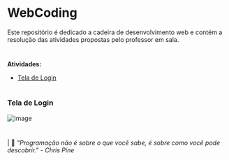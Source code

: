 # WebCoding

Este repositório é dedicado a cadeira de desenvolvimento web e contém a resolução das 
atividades propostas pelo professor em sala.

#

**Atividades:** 
 * [Tela de Login](#login)

#

### <a name ="login">Tela de Login </a>

![image](https://github.com/Ivi-SCD/atividades-web-coding/assets/81643916/8c183736-ea0d-4607-93b2-4761514b53a6)

#

| 🌱 *"Programação não é sobre o que você sabe, é sobre como você pode descobrir." - Chris Pine* 
